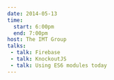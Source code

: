 ```yaml
---
date: 2014-05-13
time:
  start: 6:00pm
  end: 7:00pm
host: The IMT Group
talks:
 - talk: Firebase
 - talk: KnockoutJS
 - talk: Using ES6 modules today
---
```

